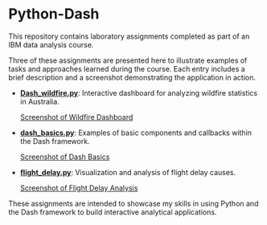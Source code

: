 # Python-Dash

This repository contains laboratory assignments completed as part of an IBM data analysis course.

Three of these assignments are presented here to illustrate examples of tasks and approaches learned during the course. Each entry includes a brief description and a screenshot demonstrating the application in action.

* [**Dash_wildfire.py**](Dash_wildfire.py): Interactive dashboard for analyzing wildfire statistics in Australia.

  [Screenshot of Wildfire Dashboard](Screenshot_Dash_1.png)

* [**dash_basics.py**](dash_basics.py): Examples of basic components and callbacks within the Dash framework.

  [Screenshot of Dash Basics](Screenshot_Dash_2.png)

* [**flight_delay.py**](flight_delay.py): Visualization and analysis of flight delay causes.

  [Screenshot of Flight Delay Analysis](Screenshot_Dash_3.png)

These assignments are intended to showcase my skills in using Python and the Dash framework to build interactive analytical applications.
